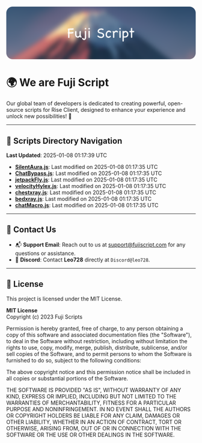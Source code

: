 ![Banner](.github/b.webp)

# 🌍 **We are Fuji Script**

Our global team of developers is dedicated to creating powerful, open-source scripts for Rise Client, designed to enhance your experience and unlock new possibilities! 🌟

---
<!-- SCRIPTS_NAVIGATION_START -->
## 📂 **Scripts Directory Navigation**

**Last Updated**: 2025-01-08 01:17:39 UTC

- **[SilentAura.js](scripts/SilentAura.js)**: Last modified on 2025-01-08 01:17:35 UTC
- **[ChatBypass.js](scripts/ChatBypass.js)**: Last modified on 2025-01-08 01:17:35 UTC
- **[jetpackFly.js](scripts/jetpackFly.js)**: Last modified on 2025-01-08 01:17:35 UTC
- **[velocityHylex.js](scripts/velocityHylex.js)**: Last modified on 2025-01-08 01:17:35 UTC
- **[chestxray.js](scripts/chestxray.js)**: Last modified on 2025-01-08 01:17:35 UTC
- **[bedxray.js](scripts/bedxray.js)**: Last modified on 2025-01-08 01:17:35 UTC
- **[chatMacro.js](scripts/chatMacro.js)**: Last modified on 2025-01-08 01:17:35 UTC

<!-- SCRIPTS_NAVIGATION_END -->

---

## 💬 **Contact Us**  
- 📬 **Support Email**: Reach out to us at [support@fujiscript.com](mailto:support@fujiscript.com) for any questions or assistance.  
- 💬 **Discord**: Contact **Leo728** directly at `Discord@leo728`.

---

## 📜 **License**

This project is licensed under the MIT License.  

**MIT License**  
Copyright (c) 2023 Fuji Scripts  

Permission is hereby granted, free of charge, to any person obtaining a copy of this software and associated documentation files (the "Software"), to deal in the Software without restriction, including without limitation the rights to use, copy, modify, merge, publish, distribute, sublicense, and/or sell copies of the Software, and to permit persons to whom the Software is furnished to do so, subject to the following conditions:  

The above copyright notice and this permission notice shall be included in all copies or substantial portions of the Software.  

THE SOFTWARE IS PROVIDED "AS IS", WITHOUT WARRANTY OF ANY KIND, EXPRESS OR IMPLIED, INCLUDING BUT NOT LIMITED TO THE WARRANTIES OF MERCHANTABILITY, FITNESS FOR A PARTICULAR PURPOSE AND NONINFRINGEMENT. IN NO EVENT SHALL THE AUTHORS OR COPYRIGHT HOLDERS BE LIABLE FOR ANY CLAIM, DAMAGES OR OTHER LIABILITY, WHETHER IN AN ACTION OF CONTRACT, TORT OR OTHERWISE, ARISING FROM, OUT OF OR IN CONNECTION WITH THE SOFTWARE OR THE USE OR OTHER DEALINGS IN THE SOFTWARE.  

